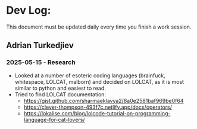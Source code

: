 # Dev Log:

This document must be updated daily every time you finish a work session.

## Adrian Turkedjiev

### 2025-05-15 - Research

- Looked at a number of esoteric coding languages (brainfuck, whitespace, LOLCAT, malborn) and decided on LOLCAT, as it is most similar to python and easiest to read.
- Tried to find LOLCAT documentation:
    - https://gist.github.com/sharmaeklavya2/8a0e2581baf969be0f64
    - https://clever-thompson-493f7c.netlify.app/docs/operators/
    - https://lokalise.com/blog/lolcode-tutorial-on-programming-language-for-cat-lovers/
